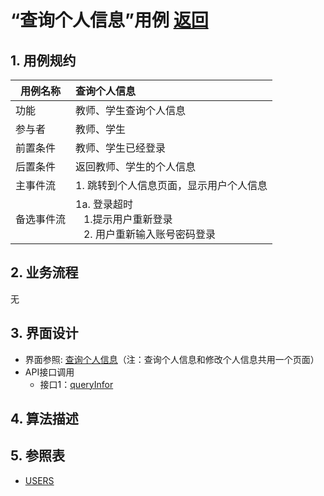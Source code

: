 # “查询个人信息”用例 [返回](../README.md)

## 1. 用例规约

|用例名称| 查询个人信息 |
|-------|:-------------|
|功能| 教师、学生查询个人信息 |
|参与者| 教师、学生 |
|前置条件| 教师、学生已经登录 |
|后置条件| 返回教师、学生的个人信息 |
|主事件流| 1. 跳转到个人信息页面，显示用户个人信息 |
|备选事件流|1a. 登录超时 <br/>&nbsp;&nbsp; 1.提示用户重新登录<br/> &nbsp;&nbsp; 2. 用户重新输入账号密码登录|

## 2. 业务流程
无

## 3. 界面设计
- 界面参照: [查询个人信息](https://wenyuntian.github.io/is_analysis/test6/UI/#screen=s6285ACACFA1528108323236)（注：查询个人信息和修改个人信息共用一个页面）
- API接口调用
    - 接口1：[queryInfor](../接口/queryInfor.md)

## 4. 算法描述
    
## 5. 参照表

- [USERS](../数据库设计.md/#USERS)